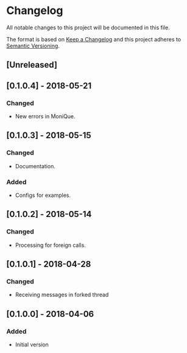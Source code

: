 # Changelog
All notable changes to this project will be documented in this file.

The format is based on [Keep a Changelog](http://keepachangelog.com/en/1.0.0/)
and this project adheres to [Semantic Versioning](http://semver.org/spec/v2.0.0.html).

## [Unreleased]

## [0.1.0.4] - 2018-05-21
### Changed
- New errors in MoniQue.

## [0.1.0.3] - 2018-05-15
### Changed
- Documentation.
### Added
- Configs for examples.

## [0.1.0.2] - 2018-05-14
### Changed
- Processing for foreign calls.

## [0.1.0.1] - 2018-04-28
### Changed
- Receiving messages in forked thread

## [0.1.0.0] - 2018-04-06
### Added
- Initial version
